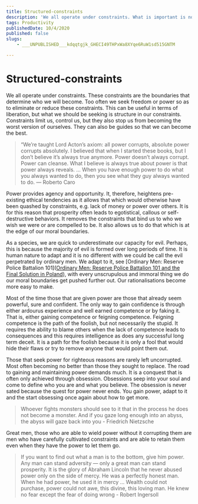 ```yaml
---
title: Structured-constraints
description: 'We all operate under constraints. What is important is not their elimination, but their structure'
tags: Productivity
publishedDate: 10/4/2020
published: false
slugs:
    - ___UNPUBLISHED___kdqqtgjk_GHECI49THPxWa8XYqe6RuW1sd515GNTM

---
```

# Structured-constraints

We all operate under constraints. These constraints are the boundaries that determine who we will become. Too often we seek freedom or power so as to eliminate or reduce these constraints. This can be useful in terms of liberation, but what we should be seeking is structure in our constraints. Constraints limit us, control us, but they also stop us from becoming the worst version of ourselves. They can also be guides so that we can become the best.

> “We’re taught Lord Acton’s axiom: all power corrupts, absolute power corrupts absolutely. I believed that when I started these books, but I don’t believe it’s always true anymore. Power doesn’t always corrupt. Power can cleanse. What I believe is always true about power is that power always reveals. … When you have enough power to do what you always wanted to do, then you see what they guy always wanted to do. ― Roberto Caro

Power provides agency and opportunity. It, therefore, heightens pre-existing ethical tendencies as it allows that which would otherwise have been quashed by constraints, e.g. lack of money or power over others. It is for this reason that prosperity often leads to egotistical, callous or self-destructive behaviors. It removes the constraints that bind us to who we wish we were or are compelled to be. It also allows us to do that which is at the edge of our moral boundaries.

As a species, we are quick to underestimate our capacity for evil. Perhaps, this is because the majority of evil is formed over long periods of time. It is human nature to adapt and it is no different with we could be call the evil perpetrated by ordinary men. We adapt to it, see [Ordinary Men: Reserve Police Battalion 101]([Ordinary Men: Reserve Police Battalion 101 and the Final Solution in Poland](https://www.amazon.com/Ordinary-Men-Reserve-Battalion-Solution/dp/0060995068)), with every unscrupulous and immoral thing we do our moral boundaries get pushed further out. Our rationalisations become more easy to make.

Most of the time those that are given power are those that already seem powerful, sure and confident. The only way to gain confidence is through either ardourus experience and well earned competence or by faking it. That is, either gaining competence or feigning competence. Feigning competence is the path of the foolish, but not necessarily the stupid. It requires the ability to blame others when the lack of competence leads to consequences and this requires intelligence as does any successful long term deceit. It is a path for the foolish because it is only a fool that would hide their flaws or try to remove anyone that would point them out.

Those that seek power for righteous reasons are rarely left uncorrupted. Most often becoming no better than those they sought to replace. The road to gaining and maintaining power demands much. It is a conquest that is often only achieved through obsession. Obsessions seep into your soul and come to define who you are and what you believe. The obsession is never sated because the quest for power never ends. You gain power, adapt to it and the start obsessing once again about how to get more.

> Whoever fights monsters should see to it that in the process he does not become a monster. And if you gaze long enough into an abyss, the abyss will gaze back into you - Friedrich Nietzsche

Great men, those who are able to wield power without it corrupting them are men who have carefully cultivated constraints and are able to retain them even when they have the power to let them go.

> If you want to find out what a man is to the bottom, give him power. Any man can stand adversity — only a great man can stand prosperity. It is the glory of Abraham Lincoln that he never abused power only on the side of mercy. He was a perfectly honest man. When he had power, he used it in mercy ... Wealth could not purchase, power could not awe, this divine, this loving man. He knew no fear except the fear of doing wrong - Robert Ingersoll
